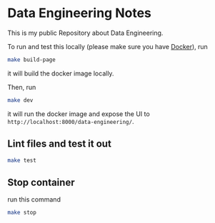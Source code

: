 # Data Engineering Notes

This is my public Repository about Data Engineering.

To run and test this locally (please make sure you have [Docker](https://docs.docker.com/engine/install/)), run

```bash
make build-page
```

it will build the docker image locally.

Then, run

```bash
make dev
```

it will run the docker image and expose the UI to `http://localhost:8000/data-engineering/`.

## Lint files and test it out

```bash
make test
```

## Stop container

run this command

```bash
make stop
```
